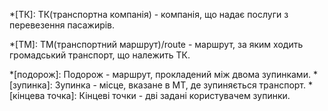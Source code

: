 *[ТК]: ТК(транспортна компанія) - компанія, що надає послуги з перевезення пасажирів.

*[ТМ]: ТМ(транспортний маршрут)/route -  маршрут, за яким ходить громадський транспорт, що належить ТК.

*[подорож]: Подорож - маршрут, прокладений між двома зупинками.
*[зупинка]: Зупинка - місце, вказане в МТ, де зупиняється транспорт.
*[кінцева точка]: Кінцеві точки - дві задані користувачем зупинки.
